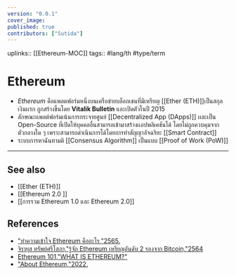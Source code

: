 ```yaml
---
version: "0.0.1"
cover_image:
published: true
contributors: ["Sutida"]
---
```

uplinks:: [[Ethereum-MOC]]
tags:: #lang/th #type/term

# Ethereum
- *Ethereum* คือแพลตฟอร์มหนึ่งบนเครือข่ายบล็อกเชนที่มีเหรียญ [[Ether (ETH)]]เป็นสกุลเงินเเรก ถูกสร้างขึ้นโดย **Vitalik Bulletin** และเปิดตัวในปี 2015 
- ลักษณะเเพลต์ฟอร์มเน้นการกระจายศูนย์ [[Decentralized App (DApps)]] เเละเป็น Open-Source ที่เปิดให้บุคคลอื่นสามารถเข้ามาสร้างเเอปพลิเคชันได้ โดยไม่ถูกควบคุมจากตัวกลางใด ๆ เพราะสามารถดำเนินการได้โดยการทำสัญญาอัจฉริยะ [[Smart Contract]] 
- ระบบการหาฉันทามติ [[Consensus Algorithm]] เป็นแบบ [[Proof of Work (PoW)]]
---
## See also
- [[Ether (ETH)]]
- [[Ethereum 2.0 ]]
- [[การรวม Ethereum 1.0 และ Ethereum 2.0]]
## References
- ["ทำความเข้าใจ Ethereum คืออะไร,"2565.](https://zipmex.com/th/learn/facts-about-ethereum/)
- [จิรายุส ทรัพย์ศรีโสภา,"รู้จัก Ethereum เหรียญอันดับ 2 รองจาก Bitcoin,"2564](https://www.moneyandbanking.co.th/article/the-guru/ethereum-cryptocurrency-mb472-aug2021-230864)
- [Ethereum 101,"WHAT IS ETHEREUM?"](https://ethereum.org/en/what-is-ethereum/)
- ["About Ethereum,"2022.](https://www.coindesk.com/price/ethereum/)

